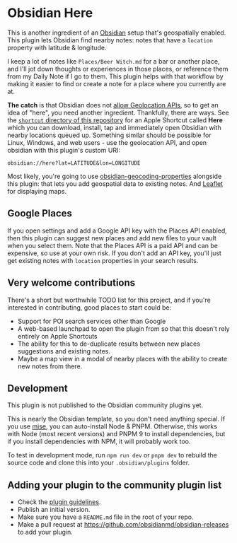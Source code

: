 # Obsidian Here

This is another ingredient of an [Obsidian](https://obsidian.md/) setup that's geospatially
enabled. This plugin lets Obsidian find nearby notes: notes that have a `location` property
with latitude & longitude.

I keep a lot of notes like `Places/Beer Witch.md` for a bar or another place, and I'll jot
down thoughts or experiences in those places, or reference them from my Daily Note if I go
to them. This plugin helps with that workflow by making it easier to find or create a note
for a place where you currently are at.

**The catch** is that Obsidian does not [allow Geolocation APIs](https://forum.obsidian.md/t/enable-geolocation-apis-for-mobile-and-desktop/31750/4), so
to get an idea of "here", you need another ingredient. Thankfully, there are ways. See
the [`shortcut` directory of this repository](https://github.com/tmcw/obsidian-here/tree/main/shortcut) for an Apple Shortcut called **Here** which you
can download, install, tap and immediately open Obsidian with nearby locations queued up.
Something similar should be possible for Linux, Windows, and web users - use the geolocation API,
and open obsidian with this plugin's custom URI:

```
obsidian://here?lat=LATITUDE&lon=LONGITUDE
```

Most likely, you're going to use [obsidian-geocoding-properties](https://obsidian.md/plugins?id=geocoding-properties) alongside this plugin: that
lets you add geospatial data to existing notes. And [Leaflet](https://obsidian.md/plugins?id=obsidian-leaflet-plugin) for displaying maps.

## Google Places

If you open settings and add a Google API key with the Places API enabled, then this plugin
can suggest new places and add new files to your vault when you select them. Note that
the Places API is a paid API and can be expensive, so use at your own risk. If you don't add
an API key, you'll just get existing notes with `location` properties in your search results.

## Very welcome contributions

There's a short but worthwhile TODO list for this project, and if you're interested in contributing,
good places to start could be:

- Support for POI search services other than Google
- A web-based launchpad to open the plugin from so that this doesn't
  rely entirely on Apple Shortcuts
- The ability for this to de-duplicate results between new places suggestions and
  existing notes.
- Maybe a map view in a modal of nearby places with the ability to create new notes
  from there.

## Development

This plugin is not published to the Obsidian community plugins yet.

This is nearly the Obsidian template, so you don't need anything special. If you use
[mise](https://mise.jdx.dev/), you can auto-install Node & PNPM. Otherwise, this works
with Node (most recent versions) and PNPM 9 to install dependencies, but if you install
dependencies with NPM, it will probably work too.

To test in development mode, run `npm run dev` or `pnpm dev` to rebuild the source
code and clone this into your `.obsidian/plugins` folder.

## Adding your plugin to the community plugin list

- Check the [plugin guidelines](https://docs.obsidian.md/Plugins/Releasing/Plugin+guidelines).
- Publish an initial version.
- Make sure you have a `README.md` file in the root of your repo.
- Make a pull request at https://github.com/obsidianmd/obsidian-releases to add your plugin.
